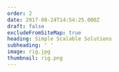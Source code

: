 ```yaml
---
order: 2
date: 2017-08-24T14:54:25.000Z
draft: false
excludeFromSiteMap: true
heading: Simple Scalable Solutions
subheading: ' '
image: rig.jpg
thumbnail: rig.png
---
```


